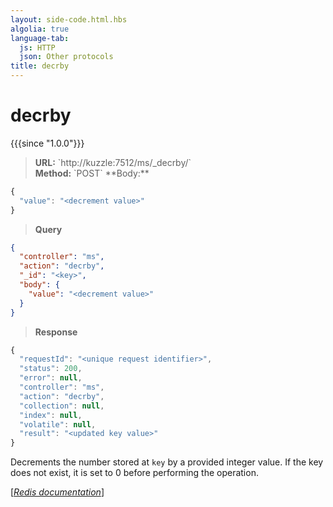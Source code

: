 ```yaml
---
layout: side-code.html.hbs
algolia: true
language-tab:
  js: HTTP
  json: Other protocols
title: decrby
---
```


# decrby

{{{since "1.0.0"}}}



<blockquote class="js">
<p>
<b>URL:</b> `http://kuzzle:7512/ms/_decrby/<key>`  
</br><b>Method:</b> `POST`  
**Body:**  
</p>
</blockquote>

```js
{
  "value": "<decrement value>"
}
```



<blockquote class="json">
<p>
<b>Query</b>
</p>
</blockquote>


```json
{
  "controller": "ms",
  "action": "decrby",
  "_id": "<key>",
  "body": {
    "value": "<decrement value>"
  }
}
```

>**Response**

```javascript
{
  "requestId": "<unique request identifier>",
  "status": 200,
  "error": null,
  "controller": "ms",
  "action": "decrby",
  "collection": null,
  "index": null,
  "volatile": null,
  "result": "<updated key value>"
}
```

Decrements the number stored at `key` by a provided integer value. If the key does not exist, it is set to 0 before performing the operation.

[[_Redis documentation_]](https://redis.io/commands/decrby)

